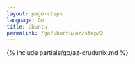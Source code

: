 ```yaml
---
layout: page-steps
language: Go
title: Ubuntu
permalink: /go/ubuntu/az/step/2
---
```


{% include partials/go/az-crudunix.md %}
